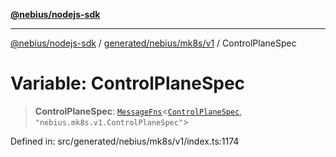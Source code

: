 [**@nebius/nodejs-sdk**](../../../../../README.md)

---

[@nebius/nodejs-sdk](../../../../../README.md) / [generated/nebius/mk8s/v1](../README.md) / ControlPlaneSpec

# Variable: ControlPlaneSpec

> **ControlPlaneSpec**: [`MessageFns`](../../../../../runtime/protos/core/interfaces/MessageFns.md)\<[`ControlPlaneSpec`](../interfaces/ControlPlaneSpec.md), `"nebius.mk8s.v1.ControlPlaneSpec"`\>

Defined in: src/generated/nebius/mk8s/v1/index.ts:1174
